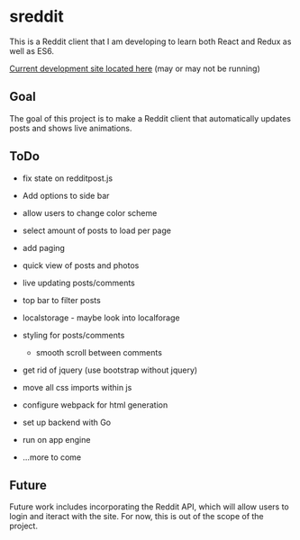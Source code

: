 # sreddit
This is a Reddit client that I am developing to learn both React and Redux as well as ES6.

[Current development site located here](https://sreddit-mgerb42.c9users.io/) (may or may not be running)

## Goal
The goal of this project is to make a Reddit client that automatically updates posts and shows live animations.


## ToDo

- fix state on redditpost.js

- Add options to side bar

- allow users to change color scheme

- select amount of posts to load per page

- add paging

- quick view of posts and photos

- live updating posts/comments

- top bar to filter posts

- localstorage - maybe look into localforage

- styling for posts/comments

    - smooth scroll between comments
    
- get rid of jquery (use bootstrap without jquery)

- move all css imports within js

- configure webpack for html generation
    
- set up backend with Go

- run on app engine

- ...more to come

## Future
Future work includes incorporating the Reddit API, which will allow users to login and iteract with the site. For now, this is out of the scope of the project.